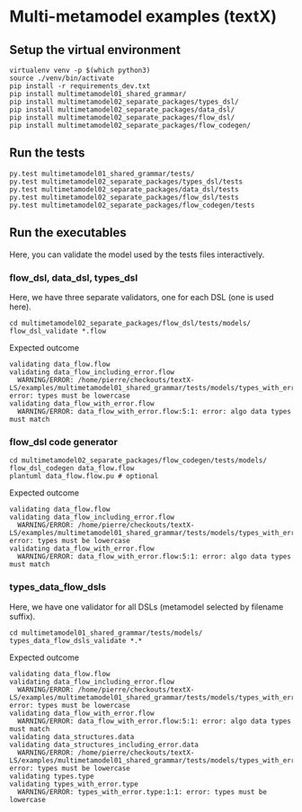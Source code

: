 # Multi-metamodel examples (textX)

## Setup the virtual environment

	virtualenv venv -p $(which python3)
	source ./venv/bin/activate
	pip install -r requirements_dev.txt
	pip install multimetamodel01_shared_grammar/
	pip install multimetamodel02_separate_packages/types_dsl/
	pip install multimetamodel02_separate_packages/data_dsl/
	pip install multimetamodel02_separate_packages/flow_dsl/
	pip install multimetamodel02_separate_packages/flow_codegen/

## Run the tests 

	py.test multimetamodel01_shared_grammar/tests/
	py.test multimetamodel02_separate_packages/types_dsl/tests
	py.test multimetamodel02_separate_packages/data_dsl/tests
	py.test multimetamodel02_separate_packages/flow_dsl/tests
	py.test multimetamodel02_separate_packages/flow_codegen/tests

## Run the executables

Here, you can validate the model used by the tests files interactively.

### flow_dsl, data_dsl, types_dsl

Here, we have three separate validators, one for each DSL (one is used here).

	cd multimetamodel02_separate_packages/flow_dsl/tests/models/
	flow_dsl_validate *.flow

Expected outcome

	validating data_flow.flow
	validating data_flow_including_error.flow
	  WARNING/ERROR: /home/pierre/checkouts/textX-LS/examples/multimetamodel01_shared_grammar/tests/models/types_with_error.type:1:1: error: types must be lowercase
	validating data_flow_with_error.flow
	  WARNING/ERROR: data_flow_with_error.flow:5:1: error: algo data types must match

### flow_dsl code generator

	cd multimetamodel02_separate_packages/flow_codegen/tests/models/
	flow_dsl_codegen data_flow.flow
	plantuml data_flow.flow.pu # optional

Expected outcome

	validating data_flow.flow
	validating data_flow_including_error.flow
	  WARNING/ERROR: /home/pierre/checkouts/textX-LS/examples/multimetamodel01_shared_grammar/tests/models/types_with_error.type:1:1: error: types must be lowercase
	validating data_flow_with_error.flow
	  WARNING/ERROR: data_flow_with_error.flow:5:1: error: algo data types must match
	
### types_data_flow_dsls

Here, we have one validator for all DSLs (metamodel selected by filename suffix).

	cd multimetamodel01_shared_grammar/tests/models/
	types_data_flow_dsls_validate *.*

Expected outcome

	validating data_flow.flow
	validating data_flow_including_error.flow
	  WARNING/ERROR: /home/pierre/checkouts/textX-LS/examples/multimetamodel01_shared_grammar/tests/models/types_with_error.type:1:1: error: types must be lowercase
	validating data_flow_with_error.flow
	  WARNING/ERROR: data_flow_with_error.flow:5:1: error: algo data types must match
	validating data_structures.data
	validating data_structures_including_error.data
	  WARNING/ERROR: /home/pierre/checkouts/textX-LS/examples/multimetamodel01_shared_grammar/tests/models/types_with_error.type:1:1: error: types must be lowercase
	validating types.type
	validating types_with_error.type
	  WARNING/ERROR: types_with_error.type:1:1: error: types must be lowercase

